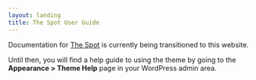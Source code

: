 ```yaml
---
layout: landing
title: The Spot User Guide
---
```

Documentation for [The Spot](https://themeofthecrop.com/theme/the-spot/) is currently being transitioned to this website.

Until then, you will find a help guide to using the theme by going to the **Appearance > Theme Help** page in your WordPress admin area.
